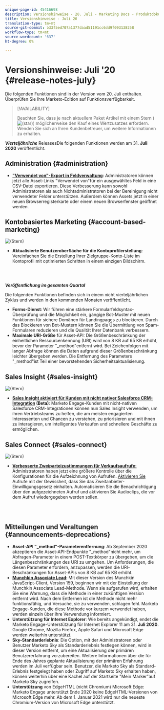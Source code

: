 ```yaml
---
unique-page-id: 45416698
description: Versionshinweise - 20. Juli - Marketing Docs - Produktdokumentation
title: Versionshinweise - Juli 20
translation-type: tm+mt
source-git-commit: b33f5ed707a1377daad51191cc6dd9f093138258
workflow-type: tm+mt
source-wordcount: '637'
ht-degree: 0%

---
```



# Versionshinweise: Juli &#39;20 {#release-notes-july}

Die folgenden Funktionen sind in der Version vom 20. Juli enthalten. Überprüfen Sie Ihre Marketo-Edition auf Funktionsverfügbarkeit.

>[!AVAILABILITY]
>
>Beachten Sie, dass je nach aktuellem Paket Artikel mit einem Stern ( ![(star)](assets/star-yellow.svg)) möglicherweise den Kauf eines Wertzusatzes erfordern. Wenden Sie sich an Ihren Kundenbetreuer, um weitere Informationen zu erhalten.

**_Vierteljährliche_** ReleasesDie folgenden Funktionen werden am 31.  **Juli 2020** veröffentlicht.

## Administration {#administration}

* **[&quot;Verwendet von&quot;-Export in Feldverwaltung](/help/marketo/product-docs/administration/field-management/export-used-by-data-for-a-field.md)**: Administratoren können jetzt alle Asset-Links &quot;Verwendet von&quot;für ein ausgewähltes Feld in eine CSV-Datei exportieren. Diese Verbesserung kann sowohl Administratoren als auch Nichtadministratoren bei der Bereinigung nicht verwendeter Felder unterstützen. Außerdem können Assets jetzt in einer neuen Browserregisterkarte oder einem neuen Browserfenster geöffnet werden.

## Kontobasiertes Marketing {#account-based-marketing}

![(Stern)](assets/star-yellow.svg)

* **Aktualisierte Benutzeroberfläche für die Kontoprofilerstellung**: Vereinfachen Sie die Erstellung Ihrer Zielgruppe-Konto-Liste im Kontoprofil mit optimierten Schritten in einem einzigen Bildschirm.

<br> 

**_Veröffentlichung im gesamten Quartal_**

Die folgenden Funktionen befinden sich in einem nicht vierteljährlichen Zyklus und werden in den kommenden Monaten veröffentlicht.

* **Forms-Dienst**: Wir führen eine stärkere Formularfeldsyntax-Überprüfung und die Möglichkeit ein, gängige Bot-Muster mit neuen Funktionen für sichere Domänen für Landingpages zu blockieren. Durch das Blockieren von Bot-Mustern können Sie die Übermittlung von Spam-Formularen reduzieren und die Qualität Ihrer Datenbank verbessern.
* **Maximale URI-Größe** für Asset-API: Die Größenbeschränkung der einheitlichen Ressourcenkennung (URI) wird von 8 KB auf 65 KB erhöht, bevor der Parameter &quot;_method&quot;entfernt wird. Bei Zeichenfolgen mit langer Abfrage können die Daten aufgrund dieser Größenbeschränkung leichter übergeben werden. Die Entfernung des Parameters &quot;_method&quot;ist Teil einer bevorstehenden Sicherheitsaktualisierung.

## Sales Insight {#sales-insight}

![(Stern)](assets/star-yellow.svg)

* **[Sales Insight aktiviert für Kunden mit nicht nativer Salesforce CRM-Integration](/help/marketo/product-docs/marketo-sales-insight/sales-insight-for-non-native-salesforce-integrations.md)  (Beta)**: Marketo Engage-Kunden mit nicht-nativen Salesforce CRM-Integrationen können nun Sales Insight verwenden, um ihren Vertriebsteams zu helfen, die am meisten engagierten Interessenten und Chancen zu verstehen, zu priorisieren und mit ihnen zu interagieren, um intelligentes Verkaufen und schnellere Geschäfte zu ermöglichen.

## Sales Connect {#sales-connect}

![(Stern)](assets/star-yellow.svg)

* **[Verbesserte Zweiparteizustimmungen für Verkaufsaufrufe:](/help/marketo/product-docs/marketo-sales-connect/phone/two-party-consent-settings.md)** Administratoren haben jetzt eine größere Kontrolle über die Konfigurationen für die Aufzeichnung von Aufrufen. [Aktivieren Sie ](/help/marketo/product-docs/marketo-sales-connect/phone/enable-call-recording.md) Aufrufe mit der Gewissheit, dass Sie das Zweitanbieter-Einwilligungsgesetz einhalten. Automatisieren Sie die Benachrichtigung über den aufgezeichneten Aufruf und aktivieren Sie Audioclips, die vor dem Aufruf wiedergegeben werden sollen.

<br> 

## Mitteilungen und Veraltungen {#announcements-deprecations}

* **Asset-API &quot;_method&quot;-Parameterentfernung**: Ab September 2020 akzeptieren die Asset-API-Endpunkte &quot;_method&quot;nicht mehr, um Abfragen-Parameter in einem POST-Textkörper zu übergeben, um die Längenbeschränkungen des URI zu umgehen. Um Anforderungen, die diesen Parameter erfordern, anzupassen, werden die URI-Beschränkungen für Asset-APIs von 8 KB auf 65 KB erhöht.
* **[Munchkin Associate Lead](https://developers.marketo.com/blog/deprecation-of-munchkin-associate-lead-method/)**: Mit dieser Version des Munchkin JavaScript-Client, Version 159, beginnen wir mit der Einstellung der Munchkin Associate Lead-Methode. Wenn sie aufgerufen wird, erhalten Sie eine Warnung, dass die Methode in einer zukünftigen Version entfernt wird. Nach dem Entfernen ist die Methode nicht mehr funktionsfähig, und Versuche, sie zu verwenden, schlagen fehl. Marketo Engage-Kunden, die diese Methode vor kurzem verwendet haben, werden einzeln über ihre Verwendung informiert.
* **Unterstützung für Internet Explorer**: Wie bereits angekündigt, endet die Marketo Engage-Unterstützung für Internet Explorer 11 am 31.  **Juli 2020**. Google Chrome, Mozilla Firefox, Apple Safari und Microsoft Edge werden weiterhin unterstützt.
* **Sky-Standarderlebnis**: Die Option, mit der Administratoren oder Benutzer Marketo Sky als Standarderlebnis festlegen können, wird in dieser Version entfernt, um eine Aktualisierung der primären Benutzererfahrung vorzubereiten. Weitere Informationen über die für Ende des Jahres geplante Aktualisierung der primären Erfahrung werden im Juli verfügbar sein. Benutzer, die Marketo Sky als Standard-Erlebnis festgelegt haben oder Zugriff auf Marketo Sky erhalten haben, können weiterhin über eine Kachel auf der Startseite &quot;Mein Marker&quot;auf Marketo Sky zugreifen.
* **Unterstützung** von EdgeHTML (nicht Chromium) Microsoft Edge: Marketo Engage unterstützt Ende 2020 keine EdgeHTML-Versionen von Microsoft Edge mehr. Ab dem 1. Januar 2021 wird nur die neueste Chromium-Version von Microsoft Edge unterstützt.
